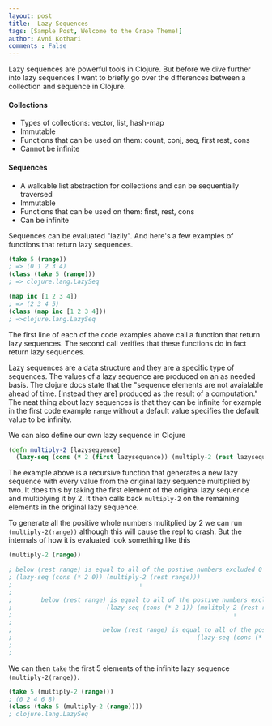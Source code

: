 ```yaml
---
layout: post
title:  Lazy Sequences
tags: [Sample Post, Welcome to the Grape Theme!]
author: Avni Kothari 
comments : False
---
```

Lazy sequences are powerful tools in Clojure. But before we dive further into lazy sequences I want to briefly go over the differences between a collection and sequence in Clojure. 

#### **Collections**
* Types of collections: vector, list, hash-map
* Immutable
* Functions that can be used on them: count, conj, seq, first rest, cons
* Cannot be infinite 

#### **Sequences**
* A walkable list abstraction for collections and can be sequentially traversed 
* Immutable                                                                     
* Functions that can be used on them:  first, rest, cons                        
* Can be infinite                                                               

Sequences can be evaluated "lazily". And here's a few examples of functions that return lazy sequences. 

```clojure
(take 5 (range))
; => (0 1 2 3 4)
(class (take 5 (range)))
; => clojure.lang.LazySeq
```

```clojure
(map inc [1 2 3 4])
; => (2 3 4 5)
(class (map inc [1 2 3 4]))
; =>clojure.lang.LazySeq
```

The first line of each of the code examples above call a function that return lazy sequences. The second call verifies that these functions do in fact return lazy sequences. 

Lazy sequences are a data structure and they are a specific type of sequences. The values of a lazy sequence are produced on an as needed basis. The clojure docs state that the "sequence elements are not avaialable ahead of time. [Instead they are] produced as the result of a computation." The neat thing about lazy sequences is that they can be infinite for example in the first code example `range` without a default value specifies the default value to be infinity. 

We can also define our own lazy sequence in Clojure

```clojure
(defn multiply-2 [lazysequence]
  (lazy-seq (cons (* 2 (first lazysequence)) (multiply-2 (rest lazysequence)))))
```

The example above is a recursive function that generates a new lazy sequence with every value from the original lazy sequence multiplied by two. It does this by taking the first element of the original lazy sequence and multiplying it by 2. It then calls back `multiply-2` on the remaining elements in the original lazy sequence. 

To generate all the positive whole numbers mulitplied by 2 we can run `(multiply-2(range))` although this will cause the repl to crash. But the internals of how it is evaluated look something like this

```clojure
(multiply-2 (range))

; below (rest range) is equal to all of the postive numbers excluded 0
; (lazy-seq (cons (* 2 0)) (multiply-2 (rest range))) 
;                                   ↓
;
;        below (rest range) is equal to all of the postive numbers excluded 0 and 1
;                          (lazy-seq (cons (* 2 1)) (mulitply-2 (rest range))) 
;                                                             ↓
;
;                         below (rest range) is equal to all of the postive numbers excluded 0 and 2
;                                                   (lazy-seq (cons (* 2 2)) (mulitply-2 (rest range))) 
;                                                                                       ↓
;                                                                                 on to infinity 

```
We can then `take` the first 5 elements of the infinite lazy sequence `(multiply-2(range))`. 

```clojure
(take 5 (multiply-2 (range)))
; (0 2 4 6 8)
(class (take 5 (multiply-2 (range))))
; clojure.lang.LazySeq
```




